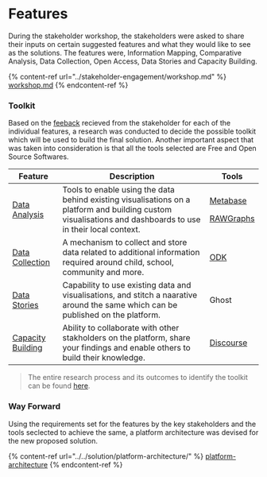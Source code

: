 # Features

During the stakeholder workshop, the stakeholders were asked to share their inputs on certain suggested features and what they would like to see as the solutions. The features were, Information Mapping, Comparative Analysis, Data Collection, Open Access, Data Stories and Capacity Building.

{% content-ref url="../stakeholder-engagement/workshop.md" %}
[workshop.md](../stakeholder-engagement/workshop.md)
{% endcontent-ref %}

### Toolkit

Based on the [feeback](https://github.com/The-Data-for-Children-Collaborative/noral-user-research/tree/main/research/02-stakeholder-workshop/feature-feedback) recieved from the stakeholder for each of the individual features, a research was conducted to decide the possible toolkit which will be used to build the final solution. Another important aspect that was taken into consideration is that all the tools selected are Free and Open Source Softwares.

| Feature                                                                                                                     | Description                                                                                                                                                  | Tools                                                                                                                                                                                                                                                 |
| --------------------------------------------------------------------------------------------------------------------------- | ------------------------------------------------------------------------------------------------------------------------------------------------------------ | ----------------------------------------------------------------------------------------------------------------------------------------------------------------------------------------------------------------------------------------------------- |
| [Data Analysis](https://github.com/The-Data-for-Children-Collaborative/noral-tech-research/tree/main/data-analysis)         | Tools to enable using the data behind existing visualisations on a platform and building custom visualisations and dashboards to use in their local context. | <p><a href="https://github.com/The-Data-for-Children-Collaborative/noral-tech-research/blob/main/data-analysis/004-metabase.md">Metabase</a></p><p><a href="https://github.com/The-Data-for-Children-Collaborative/noral-rawgraphs">RAWGraphs</a></p> |
| [Data Collection](https://github.com/The-Data-for-Children-Collaborative/noral-tech-research/blob/main/data-collection)     | A mechanism to collect and store data related to additional information required around child, school, community and more.                                   | [ODK](https://github.com/The-Data-for-Children-Collaborative/noral-tech-research/blob/main/data-collection/006-odk.md)                                                                                                                                |
| [Data Stories](https://github.com/The-Data-for-Children-Collaborative/noral-tech-research/tree/main/data-stories)           | Capability to use existing data and visualisations, and stitch a naarative around the same which can be published on the platform.                           | Ghost                                                                                                                                                                                                                                                 |
| [Capacity Building](https://github.com/The-Data-for-Children-Collaborative/noral-tech-research/tree/main/capacity-building) | Ability to collaborate with other stakholders on the platform, share your findings and enable others to build their knowledge.                               | [Discourse](https://github.com/The-Data-for-Children-Collaborative/noral-tech-research/blob/main/capacity-building/004-discourse.md)                                                                                                                  |

> The entire research process and its outcomes to identify the toolkit can be found [here](https://github.com/The-Data-for-Children-Collaborative/noral-tech-research).

### Way Forward

Using the requirements set for the features by the key stakeholders and the tools seclected to achieve the same, a platform architecture was devised for the new proposed solution.

{% content-ref url="../../solution/platform-architecture/" %}
[platform-architecture](../../solution/platform-architecture/)
{% endcontent-ref %}
